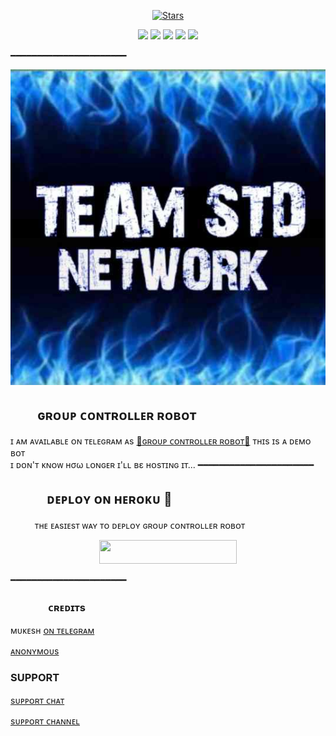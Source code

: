 <p align="center">
    <a href="https://github.com/StdNetwork/StdxRobot/stargazers"><img src="https://img.shields.io/github/stars/StdNetwork/StdxRobot?label=Stars&style=flat-square&logo=github&color=F10070" alt="Stars" /></a>
</p>
<p align="center">
    <a href="https://github.com/StdNetwork/StdxRobot"> <img src="https://img.shields.io/github/repo-size/StdNetwork/StdxRobot?color=orange&logo=github&logoColor=green&style=for-the-badge" /></a>
    <a href="https://github.com/StdNetwork/StdxRobot/commits/prince"> <img src="https://img.shields.io/github/last-commit/StdNetwork/StdxRobot?color=blue&logo=github&logoColor=green&style=for-the-badge" /></a>
    <a href="https://github.com/StdNetwork/StdxRobot/issues"> <img src="https://img.shields.io/github/issues//StdNetwork?color=blueviolet&logo=github&logoColor=green&style=for-the-badge" /></a>
    <a href="https://github.com/StdNetwork/StdxRobot/network/members"> <img src="https://img.shields.io/github/forks/StdNetwork/StdxRobot?color=red&logo=github&logoColor=green&style=for-the-badge" /></a>  
    <a href="https://pypi.org/project/Telethon/"> <img src="https://img.shields.io/pypi/v/telethon?color=yellow&label=telethon&logo=python&logoColor=green&style=for-the-badge" /></a>
</p>
━━━━━━━━━━━━━━━━━━━━━━
<p align="center">
  <img src="https://github.com/StdNetwork/StdxRobot/blob/main/StdxRobot/resources/stdx.jpg">
</p>

## ㅤㅤ ɢʀᴏᴜᴘ ᴄᴏɴᴛʀᴏʟʟᴇʀ ʀᴏʙᴏᴛ
ɪ ᴀᴍ ᴀᴠᴀɪʟᴀʙʟᴇ ᴏɴ ᴛᴇʟᴇɢʀᴀᴍ ᴀs [💞ɢʀᴏᴜᴘ ᴄᴏɴᴛʀᴏʟʟᴇʀ ʀᴏʙᴏᴛ​💞](https://t.me/StdxRobot)
ᴛʜɪs ɪs ᴀ ᴅᴇᴍᴏ ʙᴏᴛ <br> ɪ ᴅᴏɴ'ᴛ ᴋɴᴏᴡ нσω ʟᴏɴɢᴇʀ ɪ'ʟʟ вε ʜᴏsᴛɪɴɢ ɪᴛ​...
━━━━━━━━━━━━━━━━━━━━━━
## ㅤㅤㅤᴅᴇᴘʟᴏʏ ᴏɴ ʜᴇʀᴏᴋᴜ​ 🚀
ㅤㅤㅤᴛʜᴇ ᴇᴀsɪᴇsᴛ ᴡᴀʏ ᴛᴏ ᴅᴇᴘʟᴏʏ  ɢʀᴏᴜᴘ ᴄᴏɴᴛʀᴏʟʟᴇʀ ʀᴏʙᴏᴛ
<p align="center"><a href="https://heroku.com/deploy?template=https://github.com/StdNetwork/StdxRobot"> <img src="https://img.shields.io/badge/Deploy%20To%20Heroku-black?style=for-the-badge&logo=heroku" width="220" height="38.45"/></a></p>
 ━━━━━━━━━━━━━━━━━━━━━━

### ㅤㅤㅤㅤᴄʀᴇᴅɪᴛs 
 ᴍᴜᴋᴇsʜ [ᴏɴ ᴛᴇʟᴇɢʀᴀᴍ](https://t.me/itz_mst_boi)

 [ᴀɴᴏɴʏᴍᴏᴜs](https://telegram.me/anonymous_was_bot)  



 ###  SUPPORT 

[sᴜᴘᴘᴏʀᴛ ᴄʜᴀᴛ](https://t.me/best_friends_chat_group)

[sᴜᴘᴘᴏʀᴛ ᴄʜᴀɴɴᴇʟ](https://t.me/teamstdnetwork)
 

